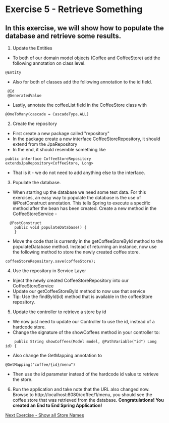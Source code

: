 # Exercise 5 - Retrieve Something

## In this exercise, we will show how to populate the database and retrieve some results. 
1. Update the Entities
* To both of our domain model objects (Coffee and CoffeeStore) add the following annotation on class level.
```
@Entity
```
 * Also for both of classes add the following annotation to the id field.
```
 @Id
 @GeneratedValue
```
* Lastly, annotate the coffeeList field in the CoffeeStore class with
```
@OneToMany(cascade = CascadeType.ALL)
```
2. Create the repository
* First create a new package called "repository"
* In the package create a new interface CoffeeStoreRepository, it should extend from the JpaRepository
* In the end, it should resemble something like
```
public interface CoffeeStoreRepository extendsJpaRepository<CoffeeStore, Long>
```
* That is it - we do not need to add anything else to the interface.
3. Populate the database. 
* When starting up the database we need some test data. For this exercises, an easy way to populate the database is the use of @PostConstruct annotation. This tells Spring to execute a specific method after the bean has been created.
Create a new method in the CoffeeStoreService - 
```
  @PostConstruct
    public void populateDatabase() {
    }
```
* Move the code that is currently in the getCoffeeStoreById method to the populateDatabase method. Instead of returning an instance, now use the following method to store the newly created coffee store.
```
coffeeStoreRepository.save(coffeeStore);
```

4. Use the repository in Service Layer
* Inject the newly created CoffeeStoreRepository into our CoffeeStoreService
* Update our getCoffeeStoreById method to now use that service
* Tip: Use the findById(id) method that is available in the coffeeStore repository. 
5. Update the controller to retrieve a store by id
* We now just need to update our Controller to use the id, instead of a hardcode store.
* Change the signature of the showCoffees method in your controller to: 
```
    public String showCoffees(Model model, @PathVariable("id") Long id) {
```
* Also change the GetMapping annotation to 
```
@GetMapping("coffee/{id}/menu")
```
* Then use the id parameter instead of the hardcode id value to retrieve the store.

6. Run the application and take note that the URL also changed now.
Browse to http://localhost:8080/coffee/1/menu, you should see the coffee store that was retrieved from the database. **Congratulations! You created an End to End Spring Application!** 

[Next Exercise - Show all Store Names](../documents/exercise6.md)